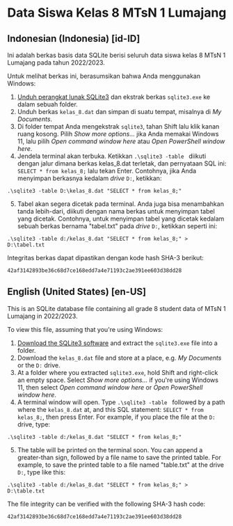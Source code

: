 Data Siswa Kelas 8 MTsN 1 Lumajang
==================================

## Indonesian (Indonesia) [id-ID]

Ini adalah berkas basis data SQLite berisi seluruh data siswa kelas 8 MTsN 1 Lumajang 
pada tahun 2022/2023.

Untuk melihat berkas ini, berasumsikan bahwa Anda menggunakan Windows:
1. [Unduh perangkat lunak SQLite3](https://www.sqlite.org/2022/sqlite-tools-win32-x86-3400100.zip) dan ekstrak berkas ``sqlite3.exe`` ke dalam sebuah folder.
2. Unduh berkas ``kelas_8.dat`` dan simpan di suatu tempat, misalnya di _My Documents_.
3. Di folder tempat Anda mengekstrak ``sqlite3``, tahan Shift lalu klik kanan ruang kosong. Pilih _Show more options..._ jika Anda memakai Windows 11, lalu pilih _Open command window here_ atau _Open PowerShell window here_.
4. Jendela terminal akan terbuka. Ketikkan ``.\sqlite3 -table `` diikuti dengan jalur dimana berkas kelas_8.dat terletak, dan pernyataan SQL ini: ``SELECT * from kelas_8;`` lalu tekan Enter. Contohnya, jika Anda menyimpan berkasnya kedalam _drive_ ``D:``, ketikkan:
```
.\sqlite3 -table D:\kelas_8.dat "SELECT * from kelas_8;"
```

5. Tabel akan segera dicetak pada terminal. Anda juga bisa menambahkan tanda lebih-dari, diikuti dengan nama berkas untuk menyimpan tabel yang dicetak. Contohnya, untuk menyimpan tabel yang dicetak kedalam sebuah berkas bernama "tabel.txt" pada _drive_ ``D:``, ketikkan seperti ini:
```
.\sqlite3 -table d:/kelas_8.dat "SELECT * from kelas_8;" > D:\tabel.txt
```

Integritas berkas dapat dipastikan dengan kode hash SHA-3 berikut:
```
42af3142893be36c68d7ce168edd7a4e71193c2ae391ee603d38dd28
```

## English (United States) [en-US]

This is an SQLite database file containing all grade 8 student data of MTsN 1 Lumajang
in 2022/2023.

To view this file, assuming that you're using Windows:
1. [Download the SQLite3 software](https://www.sqlite.org/2022/sqlite-tools-win32-x86-3400100.zip) and extract the ``sqlite3.exe`` file into a folder.
2. Download the ``kelas_8.dat`` file and store at a place, e.g. _My Documents_ or the ``D:`` drive.
3. At a folder where you extracted ``sqlite3.exe``, hold Shift and right-click an empty space. Select _Show more options..._ if you're using Windows 11, then select _Open command window here_ or _Open PowerShell window here_.
4. A terminal window will open. Type ``.\sqlite3 -table `` followed by a path where the ``kelas_8.dat`` at, and this SQL statement: ``SELECT * from kelas_8;``, then press Enter. For example, if you place the file at the ``D:`` drive, type:
```
.\sqlite3 -table d:/kelas_8.dat "SELECT * from kelas_8;"
```

5. The table will be printed on the terminal soon. You can append a greater-than sign, followed by a file name to save the printed table. For example, to save the printed table to a file named "table.txt" at the drive ``D:``, type like this:
```
.\sqlite3 -table d:/kelas_8.dat "SELECT * from kelas_8;" > D:\table.txt
```

The file integrity can be verified with the following SHA-3 hash code:
```
42af3142893be36c68d7ce168edd7a4e71193c2ae391ee603d38dd28
```


